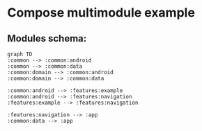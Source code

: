 # Compose multimodule example 

## Modules schema:

```mermaid 
graph TD
:common --> :common:android
:common --> :common:data 
:common:domain --> :common:android
:common:domain --> :common:data 

:common:android --> :features:example
:common:android --> :features:navigation
:features:example --> :features:navigation

:features:navigation --> :app
:common:data --> :app
```

